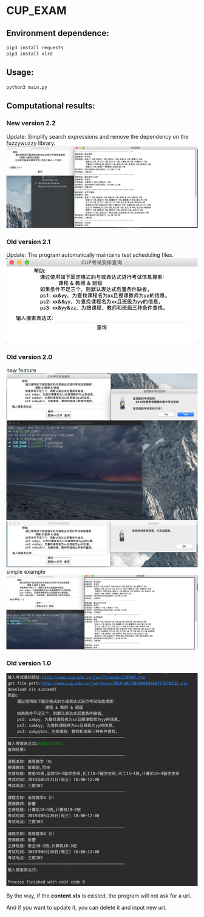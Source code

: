 # CUP_EXAM  

## Environment dependence:  
```shell
pip3 install requests
pip3 install xlrd
```

## Usage:  
```shell
python3 main.py 
```

## Computational results:  
### New version 2.2
Update: Simplify search expressions and remove the dependency on the fuzzywuzzy library.   
![8.png](./img/8.png) 

### Old version 2.1
Update: The program automatically maintains test scheduling files.  
![7.png](./img/7.png)  

### Old version 2.0  
new feature  
![5.png](./img/5.png)  
![6.png](./img/6.png)  
simple example  
![simple example](./img/4.png)  

### Old version 1.0  
![1.jpg](./img/1.jpg)  

By the way, if the **content.xls** is existed, the program will not ask for a url. 

And if you want to update it, you can delete it and input new url. 